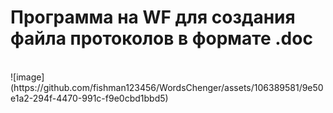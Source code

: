 # Программа на WF для создания файла протоколов в формате .doc
<br>
![image](https://github.com/fishman123456/WordsChenger/assets/106389581/9e50e1a2-294f-4470-991c-f9e0cbd1bbd5)
